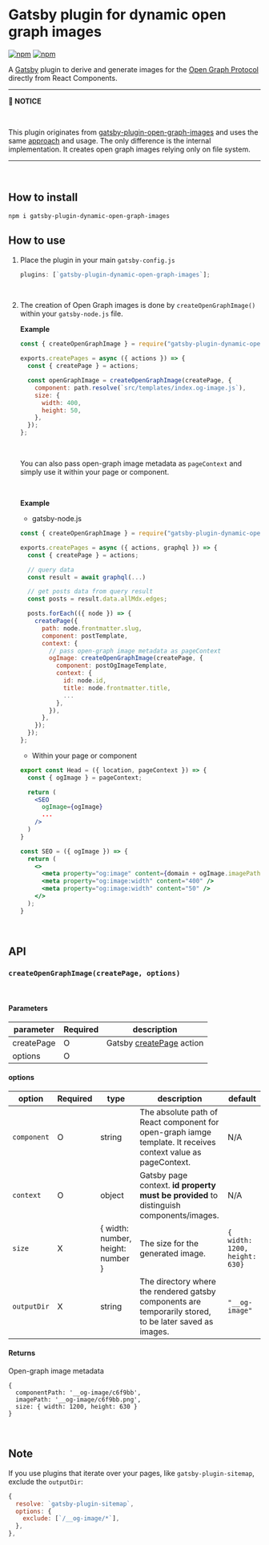 # Gatsby plugin for dynamic open graph images

[![npm](https://img.shields.io/npm/v/gatsby-plugin-dynamic-open-graph-images)](https://npmjs.org/package/gatsby-plugin-dynamic-open-graph-images "View this project on npm")
[![npm](https://img.shields.io/npm/dw/gatsby-plugin-dynamic-open-graph-images)](https://npmjs.org/package/gatsby-plugin-dynamic-open-graph-images "View this project on npm")

A [Gatsby](https://github.com/gatsbyjs/gatsby) plugin to derive and generate images for the [Open Graph Protocol](https://ogp.me/) directly from React Components.

---

**📌 NOTICE**

<br />

This plugin originates from [gatsby-plugin-open-graph-images](https://github.com/squer-solutions/gatsby-plugin-open-graph-images) and uses the same [approach](https://dev.to/duffleit/bridging-the-gap-between-gatsby-and-open-graph-images-52gh) and usage.
The only difference is the internal implementation. It creates open graph images relying only on file system.

---

<br />

## How to install

```
npm i gatsby-plugin-dynamic-open-graph-images
```

## How to use

1.  Place the plugin in your main `gatsby-config.js`
    <br />

    ```js
    plugins: [`gatsby-plugin-dynamic-open-graph-images`];
    ```

    <br />

2.  The creation of Open Graph images is done by `createOpenGraphImage()` within your `gatsby-node.js` file.
    <br />

    **Example**

    ```js
    const { createOpenGraphImage } = require("gatsby-plugin-dynamic-open-graph-images");

    exports.createPages = async ({ actions }) => {
      const { createPage } = actions;

      const openGraphImage = createOpenGraphImage(createPage, {
        component: path.resolve(`src/templates/index.og-image.js`),
        size: {
          width: 400,
          height: 50,
        },
      });
    };
    ```

      <br />

    You can also pass open-graph image metadata as `pageContext` and simply use it within your page or component.

      <br />

    **Example**

    - gatsby-node.js

    ```js
    const { createOpenGraphImage } = require("gatsby-plugin-dynamic-open-graph-images");

    exports.createPages = async ({ actions, graphql }) => {
      const { createPage } = actions;

      // query data
      const result = await graphql(...)

      // get posts data from query result
      const posts = result.data.allMdx.edges;

      posts.forEach(({ node }) => {
        createPage({
          path: node.frontmatter.slug,
          component: postTemplate,
          context: {
            // pass open-graph image metadata as pageContext
            ogImage: createOpenGraphImage(createPage, {
              component: postOgImageTemplate,
              context: {
                id: node.id,
                title: node.frontmatter.title,
                ...
              },
            }),
          },
        });
      });
    };
    ```

    - Within your page or component

    ```jsx
    export const Head = ({ location, pageContext }) => {
      const { ogImage } = pageContext;

      return (
        <SEO
          ogImage={ogImage}
          ...
        />
      )
    }

    const SEO = ({ ogImage }) => {
      return (
        <>
          <meta property="og:image" content={domain + ogImage.imagePath} />
          <meta property="og:image:width" content="400" />
          <meta property="og:image:width" content="50" />
        </>
      );
    }
    ```

<br />

## API

### `createOpenGraphImage(createPage, options)`

<br />

#### Parameters

| parameter  | Required | description                                                                                          |
| ---------- | -------- | ---------------------------------------------------------------------------------------------------- |
| createPage | O        | Gatsby [createPage](https://www.gatsbyjs.com/docs/reference/config-files/actions/#createPage) action |
| options    | O        |                                                                                                      |

#### options

| option      | Required | type                              | description                                                                                                   | default                       |
| ----------- | -------- | --------------------------------- | ------------------------------------------------------------------------------------------------------------- | ----------------------------- |
| `component` | O        | string                            | The absolute path of React component for open-graph iamge template. It receives context value as pageContext. | N/A                           |
| `context`   | O        | object                            | Gatsby page context. **id property must be provided** to distinguish components/images.                       | N/A                           |
| `size`      | X        | { width: number, height: number } | The size for the generated image.                                                                             | `{ width: 1200, height: 630}` |
| `outputDir` | X        | string                            | The directory where the rendered gatsby components are temporarily stored, to be later saved as images.       | `"__og-image"`                |

#### Returns

Open-graph image metadata

```
{
  componentPath: '__og-image/c6f9bb',
  imagePath: '__og-image/c6f9bb.png',
  size: { width: 1200, height: 630 }
}
```

<br />

## Note

If you use plugins that iterate over your pages, like `gatsby-plugin-sitemap`, exclude the `outputDir`:

```js
{
  resolve: `gatsby-plugin-sitemap`,
  options: {
    exclude: [`/__og-image/*`],
  },
},
```
